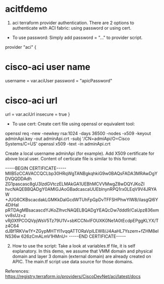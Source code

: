 # acitfdemo
1. aci terraform provider authentication.
There are 2 options to authenticate with ACI fabric: using password or using cert.
+ To use password: Simply add password = "..." to provider script.

provider "aci" {
  # cisco-aci user name
  username = var.aciUser
  password = "apicPassword"
  # cisco-aci url
  url      = var.aciUrl
  insecure = true
}

+ To use cert:
Create cert file using openssl or equivalent tool:

openssl req -new -newkey rsa:1024 -days 36500 -nodes -x509 -keyout adminApi.key -out adminApi.crt -subj '/CN=admiApi/O=Cisco Systems/C=US'
openssl x509 -text -in adminApi.crt

Create a local username adminApi (for example).
Add X509 certificate for above local user. Content of certicate file is similar to this format:

-----BEGIN CERTIFICATE-----
MIIB5zCCAVACCQCLbp30HRqWgTANBgkqhkiG9w0BAQsFADA3MRAwDgYDVQQDDAdh
ZG1pascasc8gU3lzdGVtczELMAkGA1UEBhMCVVMwgZ8wDQYJKoZI
hvcNAQEBBQADgY0AMIGJAoGBadcascaUUEblnynRPQ1rx0LEqV9V4JRYAW
+JUG6CKBscacdakLGMKkDalGcdWTUhFpGpDvTFFSHPhwYlW8/iIasgQl6Y4DiHal
pRTDAgMBsacascdYJKoZIhvcNAQELBQADgYEAQcDw7ddd9/CaUpz836xmvv8sUz+z
vRj0XfPCOQVpjWsV5Tz79U1V+sbKCCNvlFOUXK0Ne1A0tEcdpEPggKLYX/Tz4C64
dJBf1RKVw1Y+ZGypMHTYI1vqqATTORaVpILEW8/J4AaHL7Yszem+fZHM8elNS36w
626zCmALmV1HMnU=
-----END CERTIFICATE-----


2. How to use the script:
Take a look at variables.tf file, it is self explanatory. 
In this demo, we assume that VMM domain and physical domain and layer 3 domain (external domain) are already created on APIC. The main.tf script use data source for those domains. 

References:
https://registry.terraform.io/providers/CiscoDevNet/aci/latest/docs
